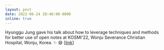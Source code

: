 ```yaml
---
layout: post
date: 2022-06-24 10:40:00-0000
inline: true
---
```


Hyunggu Jung gave his talk about how to leverage techniques and methods
for better use of open notes at KOSMI'22, Wonju Severance Christian Hospital,
Wonju, Korea. :sparkles: :smile: [<a href="https://www.smartpatient.re.kr/">link</a>]
